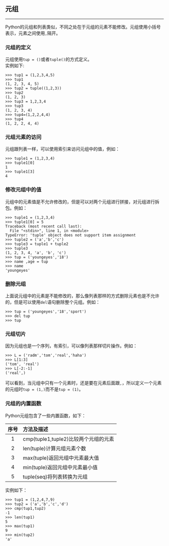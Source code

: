 ## 元组
---
Python的元组和列表类似，不同之处在于元组的元素不能修改。元组使用小括号表示，元素之间使用`,`隔开。<br/>

### 元组的定义
元组使用`tup = ()`或者`tuple()`的方式定义。<br/>
实例如下:<br/>

```
>>> tup1 = (1,2,3,4,5)
>>> tup1
(1, 2, 3, 4, 5)
>>> tup2 = tuple((1,2,3))
>>> tup2
(1, 2, 3)
>>> tup3 = 1,2,3,4
>>> tup3
(1, 2, 3, 4)
>>> tup4=(1,2,2,4,4)
>>> tup4
(1, 2, 2, 4, 4)
```

### 元组元素的访问
元组跟列表一样，可以使用索引来访问元组中的值，例如：<br/>
```
>>> tuple1 = (1,2,3,4)
>>> tuple1[0]
1
>>> tuple1[3]
4
```

### 修改元组中的值
元组中的元素值是不允许修改的，但是可以对两个元组进行拼接，对元组进行拆包。例如：<br/>
```
>>> tuple1 = (1,2,3,4)
>>> tuple1[0] = 5
Traceback (most recent call last):
  File "<stdin>", line 1, in <module>
TypeError: 'tuple' object does not support item assignment
>>> tuple2 = ('a','b','c')
>>> tuple3 = tuple1 + tuple2
>>> tuple3
(1, 2, 3, 4, 'a', 'b', 'c')
>>> tup = ('youngeyes','18')
>>> name ,age = tup
>>> name
'youngeyes'
```

### 删除元组
上面说元组中的元素是不能修改的，那么像列表那样的方式删除元素也是不允许的，但是可以使用`del`语句删除整个元组。例如：<br/>
```
>>> tup = ('youngeyes','18','sport')
>>> del tup
>>> tup
```

### 元组切片
因为元组也是一个序列，有索引，可以像列表那样切片操作。例如：<br/>
```
>>> L = ('radm','tom','real','haha')
>>> L[1:3]
('tom', 'real')
>>> L[-2:-1]
('real',)
```

可以看到，当元组中只有一个元素时，还是要在元素后面跟`,`，所以定义一个元素的元组时`tup = (1,)`而不是`tup = (1)`。<br/>

### 元组的内置函数
Python元组包含了一些内置函数，如下：<br/>

|序号|方法及描述|
|:--:|:-------|
|1|cmp(tuple1,tuple2)比较两个元组的元素|
|2|len(tuple)计算元组元素个数|
|3|max(tuple)返回元组中元素最大值|
|4|min(tuple)返回元组中元素最小值|
|5|tuple(seq)将列表转换为元组|

实例如下：<br/>
```
>>> tup1 = (1,2,4,7,9)
>>> tup2 = ('a','b','c','d')
>>> cmp(tup1,tup2)
-1
>>> len(tup1)
5
>>> max(tup1)
9
>>> min(tup2)
'a'
```

